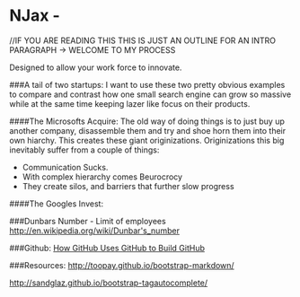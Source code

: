 NJax -
====
//IF YOU ARE READING THIS THIS IS JUST AN OUTLINE FOR AN INTRO PARAGRAPH -> WELCOME TO MY PROCESS


Designed to allow your work force to innovate.

###A tail of two startups:
I want to use these two pretty obvious examples to compare and contrast how one small search engine can grow so massive while at the same time keeping lazer like focus on their products.

####The Microsofts Acquire:
The old way of doing things is to just buy up another company, disassemble them and try and shoe horn them into their own hiarchy.
This creates these giant originizations. Originizations this big inevitably suffer from a couple of things:

* Communication Sucks.
* With complex hierarchy comes Beurocrocy
* They create silos, and barriers that further slow progress



####The Googles Invest:


###Dunbars Number - Limit of employees
http://en.wikipedia.org/wiki/Dunbar's_number


###Github:
[How GitHub Uses GitHub to Build GitHub](http://zachholman.com/talk/how-github-uses-github-to-build-github/)

###Resources:
http://toopay.github.io/bootstrap-markdown/


http://sandglaz.github.io/bootstrap-tagautocomplete/
